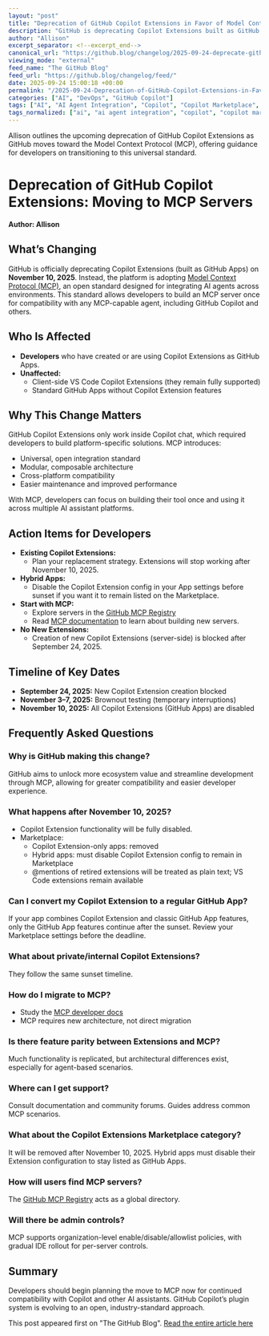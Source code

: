 ```yaml
---
layout: "post"
title: "Deprecation of GitHub Copilot Extensions in Favor of Model Context Protocol (MCP) Servers"
description: "GitHub is deprecating Copilot Extensions built as GitHub Apps effective November 10, 2025, shifting to the Model Context Protocol (MCP) to create a universal, open standard for AI agent integration. This move aims to simplify developer workflows, encourage reusable MCP server architecture, and ensure compatibility across multiple AI host platforms. Developers are advised to plan for this transition, as Copilot Extensions will cease functioning after the sunset date, and new extension creation will be blocked starting September 24, 2025. VS Code Copilot Extensions and regular GitHub Apps are unaffected."
author: "Allison"
excerpt_separator: <!--excerpt_end-->
canonical_url: "https://github.blog/changelog/2025-09-24-deprecate-github-copilot-extensions-github-apps"
viewing_mode: "external"
feed_name: "The GitHub Blog"
feed_url: "https://github.blog/changelog/feed/"
date: 2025-09-24 15:00:18 +00:00
permalink: "/2025-09-24-Deprecation-of-GitHub-Copilot-Extensions-in-Favor-of-Model-Context-Protocol-MCP-Servers.html"
categories: ["AI", "DevOps", "GitHub Copilot"]
tags: ["AI", "AI Agent Integration", "Copilot", "Copilot Marketplace", "Cross Platform Compatibility", "Developer Workflow", "DevOps", "GitHub Apps", "GitHub Copilot", "GitHub Copilot Extensions", "IDE Integration", "MCP", "News", "Open Standard", "Plugin Architecture", "Retired", "Server Side Extensions", "Sunset Notice", "Tool Invocation", "VS Code"]
tags_normalized: ["ai", "ai agent integration", "copilot", "copilot marketplace", "cross platform compatibility", "developer workflow", "devops", "github apps", "github copilot", "github copilot extensions", "ide integration", "mcp", "news", "open standard", "plugin architecture", "retired", "server side extensions", "sunset notice", "tool invocation", "vs code"]
---
```


Allison outlines the upcoming deprecation of GitHub Copilot Extensions as GitHub moves toward the Model Context Protocol (MCP), offering guidance for developers on transitioning to this universal standard.<!--excerpt_end-->

# Deprecation of GitHub Copilot Extensions: Moving to MCP Servers

**Author: Allison**

## What’s Changing

GitHub is officially deprecating Copilot Extensions (built as GitHub Apps) on **November 10, 2025**. Instead, the platform is adopting [Model Context Protocol (MCP)](https://modelcontextprotocol.io/), an open standard designed for integrating AI agents across environments. This standard allows developers to build an MCP server once for compatibility with any MCP-capable agent, including GitHub Copilot and others.

## Who Is Affected

- **Developers** who have created or are using Copilot Extensions as GitHub Apps.
- **Unaffected:**
  - Client-side VS Code Copilot Extensions (they remain fully supported)
  - Standard GitHub Apps without Copilot Extension features

## Why This Change Matters

GitHub Copilot Extensions only work inside Copilot chat, which required developers to build platform-specific solutions. MCP introduces:

- Universal, open integration standard
- Modular, composable architecture
- Cross-platform compatibility
- Easier maintenance and improved performance

With MCP, developers can focus on building their tool once and using it across multiple AI assistant platforms.

## Action Items for Developers

- **Existing Copilot Extensions:**
  - Plan your replacement strategy. Extensions will stop working after November 10, 2025.
- **Hybrid Apps:**
  - Disable the Copilot Extension config in your App settings before sunset if you want it to remain listed on the Marketplace.
- **Start with MCP:**
  - Explore servers in the [GitHub MCP Registry](https://github.com/mcp)
  - Read [MCP documentation](https://modelcontextprotocol.io/docs/develop/build-server) to learn about building new servers.
- **No New Extensions:**
  - Creation of new Copilot Extensions (server-side) is blocked after September 24, 2025.

## Timeline of Key Dates

- **September 24, 2025:** New Copilot Extension creation blocked
- **November 3–7, 2025:** Brownout testing (temporary interruptions)
- **November 10, 2025:** All Copilot Extensions (GitHub Apps) are disabled

## Frequently Asked Questions

### Why is GitHub making this change?

GitHub aims to unlock more ecosystem value and streamline development through MCP, allowing for greater compatibility and easier developer experience.

### What happens after November 10, 2025?

- Copilot Extension functionality will be fully disabled.
- Marketplace:
  - Copilot Extension-only apps: removed
  - Hybrid apps: must disable Copilot Extension config to remain in Marketplace
  - @mentions of retired extensions will be treated as plain text; VS Code extensions remain available

### Can I convert my Copilot Extension to a regular GitHub App?

If your app combines Copilot Extension and classic GitHub App features, only the GitHub App features continue after the sunset. Review your Marketplace settings before the deadline.

### What about private/internal Copilot Extensions?

They follow the same sunset timeline.

### How do I migrate to MCP?

- Study the [MCP developer docs](https://modelcontextprotocol.io/docs/develop/build-server)
- MCP requires new architecture, not direct migration

### Is there feature parity between Extensions and MCP?

Much functionality is replicated, but architectural differences exist, especially for agent-based scenarios.

### Where can I get support?

Consult documentation and community forums. Guides address common MCP scenarios.

### What about the Copilot Extensions Marketplace category?

It will be removed after November 10, 2025. Hybrid apps must disable their Extension configuration to stay listed as GitHub Apps.

### How will users find MCP servers?

The [GitHub MCP Registry](https://github.com/mcp) acts as a global directory.

### Will there be admin controls?

MCP supports organization-level enable/disable/allowlist policies, with gradual IDE rollout for per-server controls.

## Summary

Developers should begin planning the move to MCP now for continued compatibility with Copilot and other AI assistants. GitHub Copilot’s plugin system is evolving to an open, industry-standard approach.

This post appeared first on "The GitHub Blog". [Read the entire article here](https://github.blog/changelog/2025-09-24-deprecate-github-copilot-extensions-github-apps)
